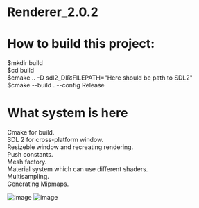 # Renderer_2.0.2

# How to build this project:

$mkdir build<br />
$cd build<br />
$cmake .. -D sdl2_DIR:FILEPATH="Here should be path to SDL2"<br />
$cmake --build . --config Release<br />

# What system is here
Cmake for build.<br />
SDL 2 for cross-platform window.<br />
Resizeble window and recreating rendering.<br />
Push constants.<br />
Mesh factory.<br />
Material system which can use different shaders.<br />
Multisampling.<br />
Generating Mipmaps.<br />


![image](https://user-images.githubusercontent.com/39558743/189305020-24b85122-d322-4066-96c1-c6a6a8dab5dd.png)
![image](https://user-images.githubusercontent.com/39558743/189301087-f5fd6e0a-194e-43e4-8f8c-9c5fa4b2c7b5.png)



